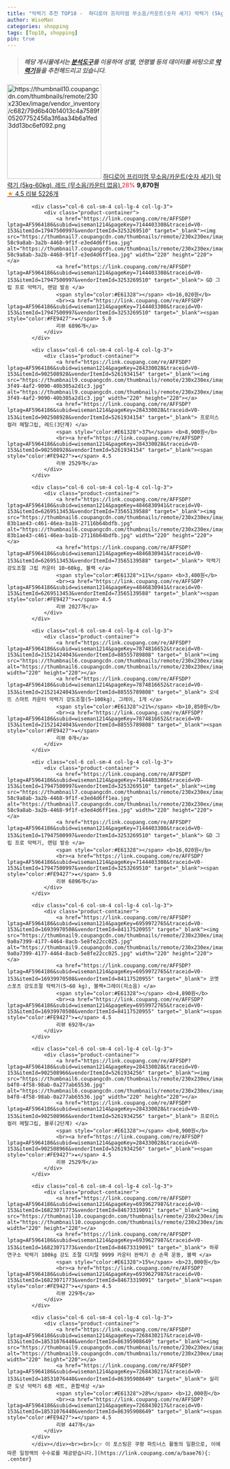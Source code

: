 ```yaml
---
title: "악력기 추천 TOP10 -  하디로어 프리미엄 무소음/카운트(숫자 세기) 악력기 (5kg-60kg), 레드 (무소음/카운터 없음) "
author: WiseMan
categories: shopping
tags: [Top10, shopping]
pin: true
---
```


> ##### 해당 게시물에서는 [**분석도구**](https://itemscout.io/)를 이용하여 **성별**, **연령별** 등의 데이터를 바탕으로 [**악력기**](https://link.coupang.com/a/baae76)들을 추천해드리고 있습니다.
<div class="container"><div class="row">
            <div class="col-6 col-sm-4 col-lg-4 col-lg-3">
                <div class="product-container">
                    <a href="https://link.coupang.com/re/AFFSDP?lptag=AF5964186&subid=wiseman1214&pageKey=4770622653&traceid=V0-153&itemId=6087974407&vendorItemId=79662353884" target="_blank"><img src="https://thumbnail10.coupangcdn.com/thumbnails/remote/230x230ex/image/vendor_inventory/c682/79d6b40b14013c4a7589f05207752456a3f6aa34b6a1fed3dd13bc6ef092.png" alt="https://thumbnail10.coupangcdn.com/thumbnails/remote/230x230ex/image/vendor_inventory/c682/79d6b40b14013c4a7589f05207752456a3f6aa34b6a1fed3dd13bc6ef092.png" width="220" height="220"></a>
                    <a href="https://link.coupang.com/re/AFFSDP?lptag=AF5964186&subid=wiseman1214&pageKey=4770622653&traceid=V0-153&itemId=6087974407&vendorItemId=79662353884" target="_blank"> 하디로어 프리미엄 무소음/카운트(숫자 세기) 악력기 (5kg-60kg), 레드 (무소음/카운터 없음) </a>
                    <span style="color:#E61328">28%</span> <b>9,870원</b>
                    <br><a href="https://link.coupang.com/re/AFFSDP?lptag=AF5964186&subid=wiseman1214&pageKey=4770622653&traceid=V0-153&itemId=6087974407&vendorItemId=79662353884" target="_blank"><span style="color:#FE9427">★</span> 4.5
                    리뷰 5226개</a>
                </div>
            </div>
            
            <div class="col-6 col-sm-4 col-lg-4 col-lg-3">
                <div class="product-container">
                    <a href="https://link.coupang.com/re/AFFSDP?lptag=AF5964186&subid=wiseman1214&pageKey=7144403308&traceid=V0-153&itemId=17947500997&vendorItemId=3253269510" target="_blank"><img src="https://thumbnail7.coupangcdn.com/thumbnails/remote/230x230ex/image/retail/images/536455435404810-58c9a8ab-3a2b-4468-9f1f-e3ed4d6ff1ea.jpg" alt="https://thumbnail7.coupangcdn.com/thumbnails/remote/230x230ex/image/retail/images/536455435404810-58c9a8ab-3a2b-4468-9f1f-e3ed4d6ff1ea.jpg" width="220" height="220"></a>
                    <a href="https://link.coupang.com/re/AFFSDP?lptag=AF5964186&subid=wiseman1214&pageKey=7144403308&traceid=V0-153&itemId=17947500997&vendorItemId=3253269510" target="_blank"> GD 그립 프로 악력기, 랜덤 발송 </a>
                    <span style="color:#E61328"></span> <b>16,020원</b>
                    <br><a href="https://link.coupang.com/re/AFFSDP?lptag=AF5964186&subid=wiseman1214&pageKey=7144403308&traceid=V0-153&itemId=17947500997&vendorItemId=3253269510" target="_blank"><span style="color:#FE9427">★</span> 5.0
                    리뷰 6896개</a>
                </div>
            </div>
            
            <div class="col-6 col-sm-4 col-lg-4 col-lg-3">
                <div class="product-container">
                    <a href="https://link.coupang.com/re/AFFSDP?lptag=AF5964186&subid=wiseman1214&pageKey=284330028&traceid=V0-153&itemId=902508928&vendorItemId=5261934154" target="_blank"><img src="https://thumbnail9.coupangcdn.com/thumbnails/remote/230x230ex/image/retail/images/2019/08/14/16/0/451cebd4-3f49-4af2-9090-40b305a2d1c3.jpg" alt="https://thumbnail9.coupangcdn.com/thumbnails/remote/230x230ex/image/retail/images/2019/08/14/16/0/451cebd4-3f49-4af2-9090-40b305a2d1c3.jpg" width="220" height="220"></a>
                    <a href="https://link.coupang.com/re/AFFSDP?lptag=AF5964186&subid=wiseman1214&pageKey=284330028&traceid=V0-153&itemId=902508928&vendorItemId=5261934154" target="_blank"> 프로이스 컬러 메탈그립, 레드(3단계) </a>
                    <span style="color:#E61328">37%</span> <b>8,900원</b>
                    <br><a href="https://link.coupang.com/re/AFFSDP?lptag=AF5964186&subid=wiseman1214&pageKey=284330028&traceid=V0-153&itemId=902508928&vendorItemId=5261934154" target="_blank"><span style="color:#FE9427">★</span> 4.5
                    리뷰 2529개</a>
                </div>
            </div>
            
            <div class="col-6 col-sm-4 col-lg-4 col-lg-3">
                <div class="product-container">
                    <a href="https://link.coupang.com/re/AFFSDP?lptag=AF5964186&subid=wiseman1214&pageKey=4846830941&traceid=V0-153&itemId=6269513453&vendorItemId=73565139588" target="_blank"><img src="https://thumbnail6.coupangcdn.com/thumbnails/remote/230x230ex/image/retail/images/5623269979375186-83b1ae43-c461-46ea-ba1b-27116b64bdfb.jpg" alt="https://thumbnail6.coupangcdn.com/thumbnails/remote/230x230ex/image/retail/images/5623269979375186-83b1ae43-c461-46ea-ba1b-27116b64bdfb.jpg" width="220" height="220"></a>
                    <a href="https://link.coupang.com/re/AFFSDP?lptag=AF5964186&subid=wiseman1214&pageKey=4846830941&traceid=V0-153&itemId=6269513453&vendorItemId=73565139588" target="_blank"> 악력기 강도조절 그립 카운터 10~60kg, 블랙 </a>
                    <span style="color:#E61328">11%</span> <b>3,400원</b>
                    <br><a href="https://link.coupang.com/re/AFFSDP?lptag=AF5964186&subid=wiseman1214&pageKey=4846830941&traceid=V0-153&itemId=6269513453&vendorItemId=73565139588" target="_blank"><span style="color:#FE9427">★</span> 4.5
                    리뷰 2027개</a>
                </div>
            </div>
            
            <div class="col-6 col-sm-4 col-lg-4 col-lg-3">
                <div class="product-container">
                    <a href="https://link.coupang.com/re/AFFSDP?lptag=AF5964186&subid=wiseman1214&pageKey=7874816652&traceid=V0-153&itemId=21521424043&vendorItemId=88555789808" target="_blank"><img src="https://thumbnail6.coupangcdn.com/thumbnails/remote/230x230ex/image/vendor_inventory/0bf0/e5c16792a4f4657a6d41f0a90acaa0ecf18a06b18b4853142d16fe73e133.jpg" alt="https://thumbnail6.coupangcdn.com/thumbnails/remote/230x230ex/image/vendor_inventory/0bf0/e5c16792a4f4657a6d41f0a90acaa0ecf18a06b18b4853142d16fe73e133.jpg" width="220" height="220"></a>
                    <a href="https://link.coupang.com/re/AFFSDP?lptag=AF5964186&subid=wiseman1214&pageKey=7874816652&traceid=V0-153&itemId=21521424043&vendorItemId=88555789808" target="_blank"> 오네뜨 스마트 카운터 악력기 강도조절(5~100kg), 그레이, 1개 </a>
                    <span style="color:#E61328">21%</span> <b>10,850원</b>
                    <br><a href="https://link.coupang.com/re/AFFSDP?lptag=AF5964186&subid=wiseman1214&pageKey=7874816652&traceid=V0-153&itemId=21521424043&vendorItemId=88555789808" target="_blank"><span style="color:#FE9427">★</span> 
                    리뷰 0개</a>
                </div>
            </div>
            
            <div class="col-6 col-sm-4 col-lg-4 col-lg-3">
                <div class="product-container">
                    <a href="https://link.coupang.com/re/AFFSDP?lptag=AF5964186&subid=wiseman1214&pageKey=7144403308&traceid=V0-153&itemId=17947500997&vendorItemId=3253269510" target="_blank"><img src="https://thumbnail7.coupangcdn.com/thumbnails/remote/230x230ex/image/retail/images/536455435404810-58c9a8ab-3a2b-4468-9f1f-e3ed4d6ff1ea.jpg" alt="https://thumbnail7.coupangcdn.com/thumbnails/remote/230x230ex/image/retail/images/536455435404810-58c9a8ab-3a2b-4468-9f1f-e3ed4d6ff1ea.jpg" width="220" height="220"></a>
                    <a href="https://link.coupang.com/re/AFFSDP?lptag=AF5964186&subid=wiseman1214&pageKey=7144403308&traceid=V0-153&itemId=17947500997&vendorItemId=3253269510" target="_blank"> GD 그립 프로 악력기, 랜덤 발송 </a>
                    <span style="color:#E61328"></span> <b>16,020원</b>
                    <br><a href="https://link.coupang.com/re/AFFSDP?lptag=AF5964186&subid=wiseman1214&pageKey=7144403308&traceid=V0-153&itemId=17947500997&vendorItemId=3253269510" target="_blank"><span style="color:#FE9427">★</span> 5.0
                    리뷰 6896개</a>
                </div>
            </div>
            
            <div class="col-6 col-sm-4 col-lg-4 col-lg-3">
                <div class="product-container">
                    <a href="https://link.coupang.com/re/AFFSDP?lptag=AF5964186&subid=wiseman1214&pageKey=6959972765&traceid=V0-153&itemId=16939970508&vendorItemId=84117520955" target="_blank"><img src="https://thumbnail9.coupangcdn.com/thumbnails/remote/230x230ex/image/retail/images/2024747691187874-9a0a7399-4177-4464-8acb-5e8fe22cc025.jpg" alt="https://thumbnail9.coupangcdn.com/thumbnails/remote/230x230ex/image/retail/images/2024747691187874-9a0a7399-4177-4464-8acb-5e8fe22cc025.jpg" width="220" height="220"></a>
                    <a href="https://link.coupang.com/re/AFFSDP?lptag=AF5964186&subid=wiseman1214&pageKey=6959972765&traceid=V0-153&itemId=16939970508&vendorItemId=84117520955" target="_blank"> 코멧 스포츠 강도조절 악력기(5~60 kg), 블랙+그레이(저소음) </a>
                    <span style="color:#E61328"></span> <b>4,890원</b>
                    <br><a href="https://link.coupang.com/re/AFFSDP?lptag=AF5964186&subid=wiseman1214&pageKey=6959972765&traceid=V0-153&itemId=16939970508&vendorItemId=84117520955" target="_blank"><span style="color:#FE9427">★</span> 4.5
                    리뷰 692개</a>
                </div>
            </div>
            
            <div class="col-6 col-sm-4 col-lg-4 col-lg-3">
                <div class="product-container">
                    <a href="https://link.coupang.com/re/AFFSDP?lptag=AF5964186&subid=wiseman1214&pageKey=284330028&traceid=V0-153&itemId=902508966&vendorItemId=5261934256" target="_blank"><img src="https://thumbnail6.coupangcdn.com/thumbnails/remote/230x230ex/image/retail/images/2019/08/14/16/6/e83d3821-b4f0-4f58-98ab-0a277ab65536.jpg" alt="https://thumbnail6.coupangcdn.com/thumbnails/remote/230x230ex/image/retail/images/2019/08/14/16/6/e83d3821-b4f0-4f58-98ab-0a277ab65536.jpg" width="220" height="220"></a>
                    <a href="https://link.coupang.com/re/AFFSDP?lptag=AF5964186&subid=wiseman1214&pageKey=284330028&traceid=V0-153&itemId=902508966&vendorItemId=5261934256" target="_blank"> 프로이스 컬러 메탈그립, 블루(2단계) </a>
                    <span style="color:#E61328"></span> <b>8,900원</b>
                    <br><a href="https://link.coupang.com/re/AFFSDP?lptag=AF5964186&subid=wiseman1214&pageKey=284330028&traceid=V0-153&itemId=902508966&vendorItemId=5261934256" target="_blank"><span style="color:#FE9427">★</span> 4.5
                    리뷰 2529개</a>
                </div>
            </div>
            
            <div class="col-6 col-sm-4 col-lg-4 col-lg-3">
                <div class="product-container">
                    <a href="https://link.coupang.com/re/AFFSDP?lptag=AF5964186&subid=wiseman1214&pageKey=6939627987&traceid=V0-153&itemId=16823071773&vendorItemId=84673319091" target="_blank"><img src="https://thumbnail10.coupangcdn.com/thumbnails/remote/230x230ex/image/vendor_inventory/f052/31bb5e67bf9d5bf450d04bc7003298b8a1f3a761e3547acfc7245040dd02.jpg" alt="https://thumbnail10.coupangcdn.com/thumbnails/remote/230x230ex/image/vendor_inventory/f052/31bb5e67bf9d5bf450d04bc7003298b8a1f3a761e3547acfc7245040dd02.jpg" width="220" height="220"></a>
                    <a href="https://link.coupang.com/re/AFFSDP?lptag=AF5964186&subid=wiseman1214&pageKey=6939627987&traceid=V0-153&itemId=16823071773&vendorItemId=84673319091" target="_blank"> 하루연구소 악력기 100kg 강도 조절 디지털 9999 카운터 완력기 손 손목 운동, 블랙 </a>
                    <span style="color:#E61328">15%</span> <b>23,000원</b>
                    <br><a href="https://link.coupang.com/re/AFFSDP?lptag=AF5964186&subid=wiseman1214&pageKey=6939627987&traceid=V0-153&itemId=16823071773&vendorItemId=84673319091" target="_blank"><span style="color:#FE9427">★</span> 4.5
                    리뷰 229개</a>
                </div>
            </div>
            
            <div class="col-6 col-sm-4 col-lg-4 col-lg-3">
                <div class="product-container">
                    <a href="https://link.coupang.com/re/AFFSDP?lptag=AF5964186&subid=wiseman1214&pageKey=7268430217&traceid=V0-153&itemId=18531076440&vendorItemId=86395908649" target="_blank"><img src="https://thumbnail9.coupangcdn.com/thumbnails/remote/230x230ex/image/vendor_inventory/09a4/ad9dd04b1ac1cecaec2eaa56d62e1f067e7f1afcbe98e07b5b8f504e1fd5.jpg" alt="https://thumbnail9.coupangcdn.com/thumbnails/remote/230x230ex/image/vendor_inventory/09a4/ad9dd04b1ac1cecaec2eaa56d62e1f067e7f1afcbe98e07b5b8f504e1fd5.jpg" width="220" height="220"></a>
                    <a href="https://link.coupang.com/re/AFFSDP?lptag=AF5964186&subid=wiseman1214&pageKey=7268430217&traceid=V0-153&itemId=18531076440&vendorItemId=86395908649" target="_blank"> 실리콘 도넛 악력기 6종 세트, 혼합색상 </a>
                    <span style="color:#E61328">28%</span> <b>12,000원</b>
                    <br><a href="https://link.coupang.com/re/AFFSDP?lptag=AF5964186&subid=wiseman1214&pageKey=7268430217&traceid=V0-153&itemId=18531076440&vendorItemId=86395908649" target="_blank"><span style="color:#FE9427">★</span> 4.5
                    리뷰 447개</a>
                </div>
            </div>
            </div></div><br><br>[👉 이 포스팅은 쿠팡 파트너스 활동의 일환으로, 이에 따른 일정액의 수수료를 제공받습니다.](https://link.coupang.com/a/baae76){: .center}